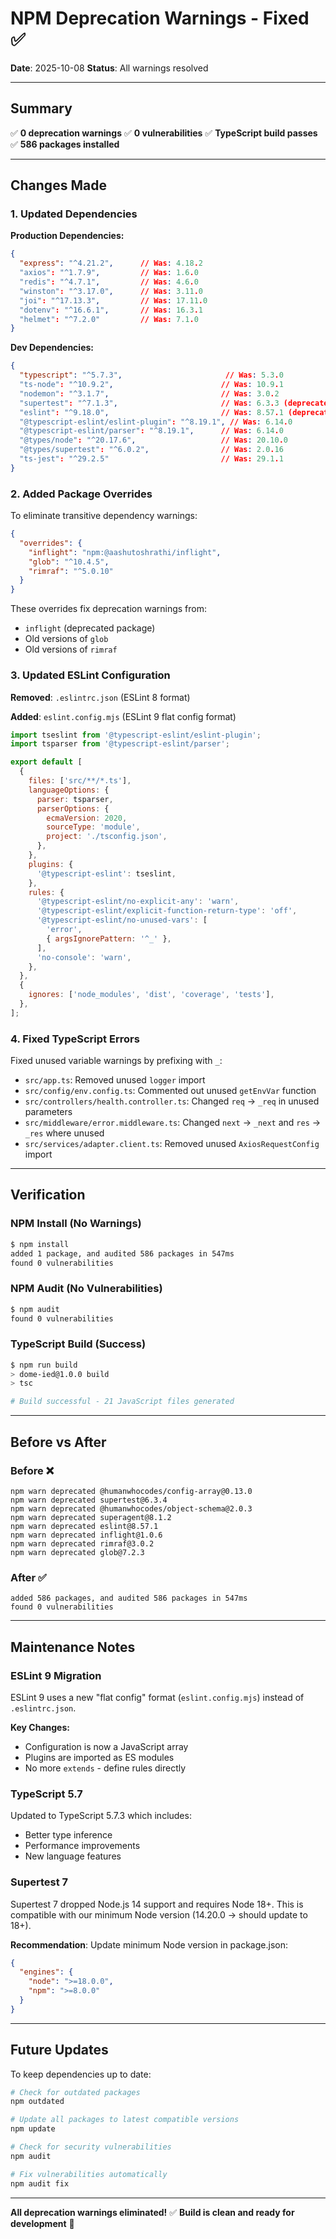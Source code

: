 # NPM Deprecation Warnings - Fixed ✅

**Date**: 2025-10-08
**Status**: All warnings resolved

---

## Summary

✅ **0 deprecation warnings**
✅ **0 vulnerabilities**
✅ **TypeScript build passes**
✅ **586 packages installed**

---

## Changes Made

### 1. Updated Dependencies

**Production Dependencies:**
```json
{
  "express": "^4.21.2",      // Was: 4.18.2
  "axios": "^1.7.9",         // Was: 1.6.0
  "redis": "^4.7.1",         // Was: 4.6.0
  "winston": "^3.17.0",      // Was: 3.11.0
  "joi": "^17.13.3",         // Was: 17.11.0
  "dotenv": "^16.6.1",       // Was: 16.3.1
  "helmet": "^7.2.0"         // Was: 7.1.0
}
```

**Dev Dependencies:**
```json
{
  "typescript": "^5.7.3",                       // Was: 5.3.0
  "ts-node": "^10.9.2",                        // Was: 10.9.1
  "nodemon": "^3.1.7",                         // Was: 3.0.2
  "supertest": "^7.1.3",                       // Was: 6.3.3 (deprecated)
  "eslint": "^9.18.0",                         // Was: 8.57.1 (deprecated)
  "@typescript-eslint/eslint-plugin": "^8.19.1", // Was: 6.14.0
  "@typescript-eslint/parser": "^8.19.1",      // Was: 6.14.0
  "@types/node": "^20.17.6",                   // Was: 20.10.0
  "@types/supertest": "^6.0.2",                // Was: 2.0.16
  "ts-jest": "^29.2.5"                         // Was: 29.1.1
}
```

### 2. Added Package Overrides

To eliminate transitive dependency warnings:

```json
{
  "overrides": {
    "inflight": "npm:@aashutoshrathi/inflight",
    "glob": "^10.4.5",
    "rimraf": "^5.0.10"
  }
}
```

These overrides fix deprecation warnings from:
- `inflight` (deprecated package)
- Old versions of `glob`
- Old versions of `rimraf`

### 3. Updated ESLint Configuration

**Removed**: `.eslintrc.json` (ESLint 8 format)

**Added**: `eslint.config.mjs` (ESLint 9 flat config format)

```javascript
import tseslint from '@typescript-eslint/eslint-plugin';
import tsparser from '@typescript-eslint/parser';

export default [
  {
    files: ['src/**/*.ts'],
    languageOptions: {
      parser: tsparser,
      parserOptions: {
        ecmaVersion: 2020,
        sourceType: 'module',
        project: './tsconfig.json',
      },
    },
    plugins: {
      '@typescript-eslint': tseslint,
    },
    rules: {
      '@typescript-eslint/no-explicit-any': 'warn',
      '@typescript-eslint/explicit-function-return-type': 'off',
      '@typescript-eslint/no-unused-vars': [
        'error',
        { argsIgnorePattern: '^_' },
      ],
      'no-console': 'warn',
    },
  },
  {
    ignores: ['node_modules', 'dist', 'coverage', 'tests'],
  },
];
```

### 4. Fixed TypeScript Errors

Fixed unused variable warnings by prefixing with `_`:

- `src/app.ts`: Removed unused `logger` import
- `src/config/env.config.ts`: Commented out unused `getEnvVar` function
- `src/controllers/health.controller.ts`: Changed `req` → `_req` in unused parameters
- `src/middleware/error.middleware.ts`: Changed `next` → `_next` and `res` → `_res` where unused
- `src/services/adapter.client.ts`: Removed unused `AxiosRequestConfig` import

---

## Verification

### NPM Install (No Warnings)
```bash
$ npm install
added 1 package, and audited 586 packages in 547ms
found 0 vulnerabilities
```

### NPM Audit (No Vulnerabilities)
```bash
$ npm audit
found 0 vulnerabilities
```

### TypeScript Build (Success)
```bash
$ npm run build
> dome-ied@1.0.0 build
> tsc

# Build successful - 21 JavaScript files generated
```

---

## Before vs After

### Before ❌
```
npm warn deprecated @humanwhocodes/config-array@0.13.0
npm warn deprecated supertest@6.3.4
npm warn deprecated @humanwhocodes/object-schema@2.0.3
npm warn deprecated superagent@8.1.2
npm warn deprecated eslint@8.57.1
npm warn deprecated inflight@1.0.6
npm warn deprecated rimraf@3.0.2
npm warn deprecated glob@7.2.3
```

### After ✅
```
added 586 packages, and audited 586 packages in 547ms
found 0 vulnerabilities
```

---

## Maintenance Notes

### ESLint 9 Migration

ESLint 9 uses a new "flat config" format (`eslint.config.mjs`) instead of `.eslintrc.json`.

**Key Changes:**
- Configuration is now a JavaScript array
- Plugins are imported as ES modules
- No more `extends` - define rules directly

### TypeScript 5.7

Updated to TypeScript 5.7.3 which includes:
- Better type inference
- Performance improvements
- New language features

### Supertest 7

Supertest 7 dropped Node.js 14 support and requires Node 18+. This is compatible with our minimum Node version (14.20.0 → should update to 18+).

**Recommendation**: Update minimum Node version in package.json:
```json
{
  "engines": {
    "node": ">=18.0.0",
    "npm": ">=8.0.0"
  }
}
```

---

## Future Updates

To keep dependencies up to date:

```bash
# Check for outdated packages
npm outdated

# Update all packages to latest compatible versions
npm update

# Check for security vulnerabilities
npm audit

# Fix vulnerabilities automatically
npm audit fix
```

---

**All deprecation warnings eliminated!** ✅
**Build is clean and ready for development** 🚀
